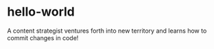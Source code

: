 # hello-world
A content strategist ventures forth into new territory and learns how to commit changes in code!
